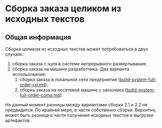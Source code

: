 # Сборка заказа целиком из исходных текстов #
## Общая информация ##
Сборка целиком из исходных текстов может потребоваться в двух случаях:
1. сборка заказа с нуля в системе непрерывного развертывания;
2. сборка заказа на машине разработчика. Два варианта использования:
    1. сборка заказа в локальной сети предприятия ([build-system-full-order-cd.md](build-system-full-order-cd.md "сборка заказа из исходников в системе развертывания"));
	2. сборка заказа на несетевой машине у заказчика ([build-system-full-order-comp.md](build-system-full-order-comp.md)).

На данный момент разницы между вариантами сборки 2.1 и 2.2 не предвидится.
По крайней мере, в части собственно сборки.
Вероятно, может быть разница в части получения исходных текстов и выгрузки артефактов.